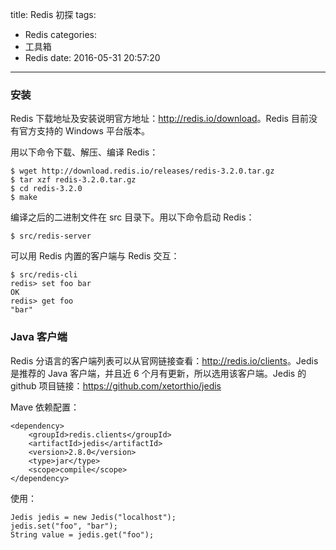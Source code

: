 title: Redis 初探
tags:
  - Redis
categories:
  - 工具箱
  - Redis
date: 2016-05-31 20:57:20
---

### 安装
Redis 下载地址及安装说明官方地址：<http://redis.io/download>。Redis 目前没有官方支持的 Windows 平台版本。

<!-- more -->

用以下命令下载、解压、编译 Redis：

    $ wget http://download.redis.io/releases/redis-3.2.0.tar.gz
    $ tar xzf redis-3.2.0.tar.gz
    $ cd redis-3.2.0
    $ make

编译之后的二进制文件在 src 目录下。用以下命令启动 Redis：

    $ src/redis-server

可以用 Redis 内置的客户端与 Redis 交互：

    $ src/redis-cli
    redis> set foo bar
    OK
    redis> get foo
    "bar"

### Java 客户端

Redis 分语言的客户端列表可以从官网链接查看：<http://redis.io/clients>。Jedis 是推荐的 Java 客户端，并且近 6 个月有更新，所以选用该客户端。Jedis 的 github 项目链接：<https://github.com/xetorthio/jedis>

Mave 依赖配置：

    <dependency>
        <groupId>redis.clients</groupId>
        <artifactId>jedis</artifactId>
        <version>2.8.0</version>
        <type>jar</type>
        <scope>compile</scope>
    </dependency>

使用：

    Jedis jedis = new Jedis("localhost");
    jedis.set("foo", "bar");
    String value = jedis.get("foo");
